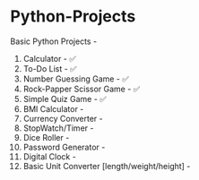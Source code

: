 # Python-Projects
Basic Python Projects - 
1. Calculator - ✅
2. To-Do List - ✅
3. Number Guessing Game - ✅
4. Rock-Papper Scissor Game - ✅
5. Simple Quiz Game - ✅
6. BMI Calculator -
7. Currency Converter -
8. StopWatch/Timer -
9. Dice Roller -
10. Password Generator -
11. Digital Clock -
12. Basic Unit Converter [length/weight/height] - 
